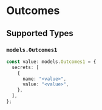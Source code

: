 # Outcomes


## Supported Types

### `models.Outcomes1`

```typescript
const value: models.Outcomes1 = {
  secrets: [
    {
      name: "<value>",
      value: "<value>",
    },
  ],
};
```

